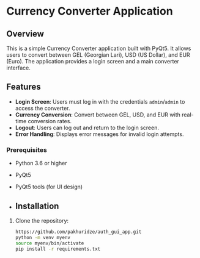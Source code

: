 # Currency Converter Application

## Overview

This is a simple Currency Converter application built with PyQt5. It allows users to convert between GEL (Georgian Lari), USD (US Dollar), and EUR (Euro). The application provides a login screen and a main converter interface.

## Features

- **Login Screen**: Users must log in with the credentials `admin`/`admin` to access the converter.
- **Currency Conversion**: Convert between GEL, USD, and EUR with real-time conversion rates.
- **Logout**: Users can log out and return to the login screen.
- **Error Handling**: Displays error messages for invalid login attempts.


### Prerequisites

- Python 3.6 or higher
- PyQt5
- PyQt5 tools (for UI design)

- ## Installation

1. Clone the repository:

   ```sh
   https://github.com/pakhuridze/auth_gui_app.git
   python -m venv myenv
   source myenv/bin/activate
   pip install -r requirements.txt
   ```
